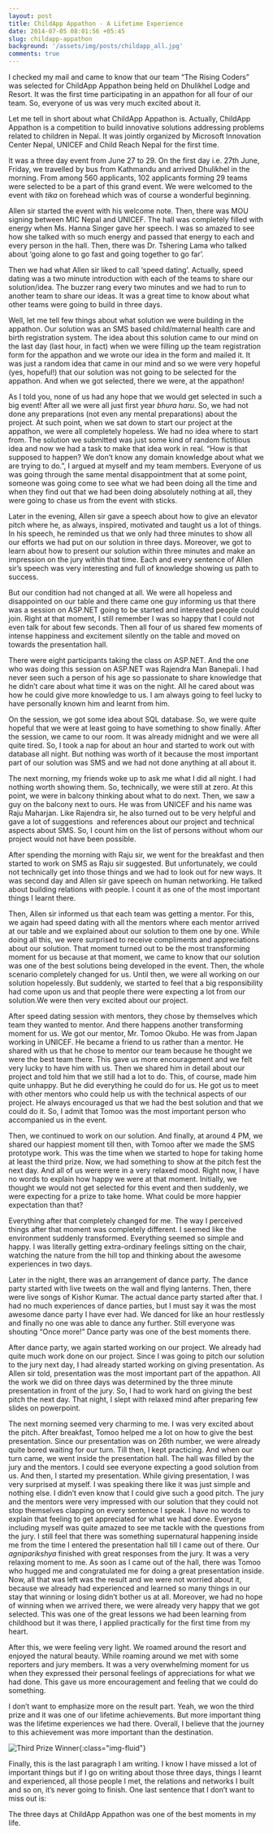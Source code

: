 ```yaml
---
layout: post
title: ChildApp Appathon - A Lifetime Experience
date: 2014-07-05 08:01:56 +05:45
slug: childapp-appathon
background: '/assets/img/posts/childapp_all.jpg'
comments: true
---
```


I checked my mail and came to know that our team “The Rising Coders” was selected for ChildApp Appathon being held on Dhulikhel Lodge and Resort. It was the first time participating in an appathon for all four of our team. So, everyone of us was very much excited about it.

Let me tell in short about what ChildApp Appathon is. Actually, ChildApp Appathon is a competition to build innovative solutions addressing problems related to children in Nepal. It was jointly organized by Microsoft Innovation Center Nepal, UNICEF and Child Reach Nepal for the first time.

It was a three day event from June 27 to 29. On the first day i.e. 27th June, Friday, we travelled by bus from Kathmandu and arrived Dhulikhel in the morning. From among 560 applicants, 102 applicants forming 29 teams were selected to be a part of this grand event. We were welcomed to the event with *tika* on forehead which was of course a wonderful beginning.

Allen sir started the event with his welcome note. Then, there was MOU signing between MIC Nepal and UNICEF. The hall was completely filled with energy when Ms. Hanna Singer gave her speech. I was so amazed to see how she talked with so much energy and passed that energy to each and every person in the hall. Then, there was Dr. Tshering Lama who talked about ‘going alone to go fast and going together to go far’.

Then we had what Allen sir liked to call ‘speed dating’. Actually, speed dating was a two minute introduction with each of the teams to share our solution/idea. The buzzer rang every two minutes and we had to run to another team to share our ideas. It was a great time to know about what other teams were going to build in three days.

Well, let me tell few things about what solution we were building in the appathon. Our solution was an SMS based child/maternal health care and birth registration system. The idea about this solution came to our mind on the last day (last hour, in fact) when we were filling up the team registration form for the appathon and we wrote our idea in the form and mailed it. It was just a random idea that came in our mind and so we were very hopeful (yes, hopeful!) that our solution was not going to be selected for the appathon. And when we got selected, there we were, at the appathon!

As I told you, none of us had any hope that we would get selected in such a big event! After all we were all just first year *bhura haru*. So, we had not done any preparations (not even any mental preparations) about the project. At such point, when we sat down to start our project at the appathon, we were all completely hopeless. We had no idea where to start from. The solution we submitted was just some kind of random fictitious idea and now we had a task to make that idea work in real. “How is that supposed to happen? We don’t know any domain knowledge about what we are trying to do.”, I argued at myself and my team members. Everyone of us was going through the same mental disappointment that at some point, someone was going come to see what we had been doing all the time and when they find out that we had been doing absolutely nothing at all, they were going to chase us from the event with sticks.

Later in the evening, Allen sir gave a speech about how to give an elevator pitch where he, as always, inspired, motivated and taught us a lot of things. In his speech, he reminded us that we only had three minutes to show all our efforts we had put on our solution in three days. Moreover, we got to learn about how to present our solution within three minutes and make an impression on the jury within that time. Each and every sentence of Allen sir’s speech was very interesting and full of knowledge showing us path to success.

But our condition had not changed at all. We were all hopeless and disappointed on our table and there came one guy informing us that there was a session on ASP.NET going to be started and interested people could join. Right at that moment, I still remember I was so happy that I could not even talk for about few seconds. Then all four of us shared few moments of intense happiness and excitement silently on the table and moved on towards the presentation hall.

There were eight participants taking the class on ASP.NET. And the one who was doing this session on ASP.NET was Rajendra Man Banepali. I had never seen such a person of his age so passionate to share knowledge that he didn’t care about what time it was on the night. All he cared about was how he could give more knowledge to us. I am always going to feel lucky to have personally known him and learnt from him.

On the session, we got some idea about SQL database. So, we were quite hopeful that we were at least going to have something to show finally. After the session, we came to our room. It was already midnight and we were all quite tired. So, I took a nap for about an hour and started to work out with database all night. But nothing was worth of it because the most important part of our solution was SMS and we had not done anything at all about it.

The next morning, my friends woke up to ask me what I did all night. I had nothing worth showing them. So, technically, we were still at zero. At this point, we were in balcony thinking about what to do next. Then, we saw a guy on the balcony next to ours. He was from UNICEF and his name was Raju Maharjan. Like Rajendra sir, he also turned out to be very helpful and gave a lot of suggestions  and references about our project and technical aspects about SMS. So, I count him on the list of persons without whom our project would not have been possible.

After spending the morning with Raju sir, we went for the breakfast and then started to work on SMS as Raju sir suggested. But unfortunately, we could not technically get into those things and we had to look out for new ways. It was second day and Allen sir gave speech on human networking. He talked about building relations with people. I count it as one of the most important things I learnt there.

Then, Allen sir informed us that each team was getting a mentor. For this, we again had speed dating with all the mentors where each mentor arrived at our table and we explained about our solution to them one by one. While doing all this, we were surprised to receive compliments and appreciations about our solution. That moment turned out to be the most transforming moment for us because at that moment, we came to know that our solution was one of the best solutions being developed in the event. Then, the whole scenario completely changed for us. Until then, we were all working on our solution hopelessly. But suddenly, we started to feel that a big responsibility had come upon us and that people there were expecting a lot from our solution.We were then very excited about our project.

After speed dating session with mentors, they chose by themselves which team they wanted to mentor. And there happens another transforming moment for us. We got our mentor, Mr. Tomoo Okubo. He was from Japan working in UNICEF. He became a friend to us rather than a mentor. He shared with us that he chose to mentor our team because he thought we were the best team there. This gave us more encouragement and we felt very lucky to have him with us. Then we shared him in detail about our project and told him that we still had a lot to do. This, of course, made him quite unhappy. But he did everything he could do for us. He got us to meet with other mentors who could help us with the technical aspects of our project. He always encouraged us that we had the best solution and that we could do it. So, I admit that Tomoo was the most important person who accompanied us in the event.

Then, we continued to work on our solution. And finally, at around 4 PM, we shared our happiest moment till then, with Tomoo after we made the SMS prototype work. This was the time when we started to hope for taking home at least the third prize. Now, we had something to show at the pitch fest the next day. And all of us were were in a very relaxed mood. Right now, I have no words to explain how happy we were at that moment. Initially, we thought we would not get selected for this event and then suddenly, we were expecting for a prize to take home. What could be more happier expectation than that?

Everything after that completely changed for me. The way I perceived things after that moment was completely different. I seemed like the environment suddenly transformed. Everything seemed so simple and happy. I was literally getting extra-ordinary feelings sitting on the chair, watching the nature from the hill top and thinking about the awesome experiences in two days.

Later in the night, there was an arrangement of dance party. The dance party started with live tweets on the wall and flying lanterns. Then, there were live songs of Kishor Kumar. The actual dance party started after that. I had no much experiences of dance parties, but I must say it was the most awesome dance party I have ever had. We danced for like an hour restlessly and finally no one was able to dance any further. Still everyone was shouting “Once more!” Dance party was one of the best moments there.

After dance party, we again started working on our project. We already had quite much work done on our project. Since I was going to pitch our solution to the jury next day, I had already started working on giving presentation. As Allen sir told, presentation was the most important part of the appathon. All the work we did on three days was determined by the three minute presentation in front of the jury. So, I had to work hard on giving the best pitch the next day. That night, I slept with relaxed mind after preparing few slides on powerpoint.

The next morning seemed very charming to me. I was very excited about the pitch. After breakfast, Tomoo helped me a lot on how to give the best presentation. Since our presentation was on 26th number, we were already quite bored waiting for our turn. Till then, I kept practicing. And when our turn came, we went inside the presentation hall. The hall was filled by the jury and the mentors. I could see everyone expecting a good solution from us. And then, I started my presentation. While giving presentation, I was very surprised at myself. I was speaking there like it was just simple and nothing else. I didn’t even know that I could give such a good pitch. The jury and the mentors were very impressed with our solution that they could not stop themselves clapping on every sentence I speak. I have no words to explain that feeling to get appreciated for what we had done. Everyone including myself was quite amazed to see me tackle with the questions from the jury. I still feel that there was something supernatural happening inside me from the time I entered the presentation hall till I came out of there. Our *agniparikshya* finished with great responses from the jury. It was a very relaxing moment to me. As soon as I came out of the hall, there was Tomoo who hugged me and congratulated me for doing a great presentation inside. Now, all that was left was the result and we were not worried about it, because we already had experienced and learned so many things in our stay that winning or losing didn’t bother us at all. Moreover, we had no hope of winning when we arrived there, we were already very happy that we got selected. This was one of the great lessons we had been learning from childhood but it was there, I applied practically for the first time from my heart.

After this, we were feeling very light. We roamed around the resort and enjoyed the natural beauty. While roaming around we met with some reporters and jury members. It was a very overwhelming moment for us when they expressed their personal feelings of appreciations for what we had done. This gave us more encouragement and feeling that we could do something.

I don’t want to emphasize more on the result part. Yeah, we won the third prize and it was one of our lifetime achievements. But more important thing was the lifetime experiences we had there. Overall, I believe that the journey to this achievement was more important than the destination.

![Third Prize Winner](/assets/img/posts/ChildAppNepal_thirdprize.jpg){:class="img-fluid"}

Finally, this is the last paragraph I am writing. I know I have missed a lot of important things but if I go on writing about those three days, things I learnt and experienced, all those people I met, the relations and networks I built and so on, it’s never going to finish. One last sentence that I don’t want to miss out is:


The three days at ChildApp Appathon was one of the best moments in my life.
